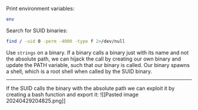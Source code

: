 Print environment variables:
```bash
env
```

Search for SUID binaries:
```bash
find / -uid 0 -perm -4000 -type f 2>/dev/null
```

Use `strings` on a binary.
If a binary calls a binary just with its name and not the absolute path, we can hijack the call by creating our own binary and update the PATH variable, such that our binary is called.
Our binary spawns a shell, which is a root shell when called by the SUID binary.

---

If the SUID calls the binary with the absolute path we can exploit it by creating a bash function and export it:
![[Pasted image 20240429204825.png]]